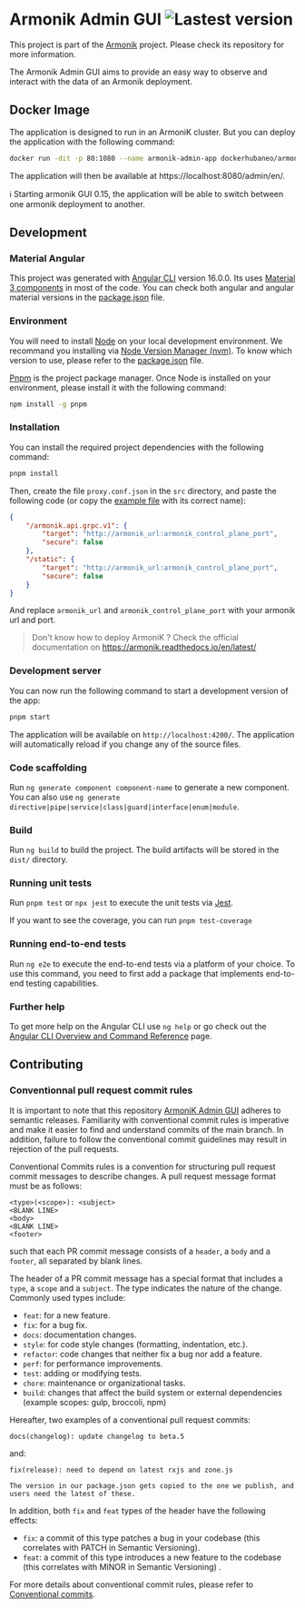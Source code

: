 # Armonik Admin GUI ![Lastest version](https://img.shields.io/github/v/tag/aneoconsulting/armonik.admin.gui)

This project is part of the [Armonik](https://github.com/aneoconsulting/ArmoniK) project. Please check its repository for more information.

The Armonik Admin GUI aims to provide an easy way to observe and interact with the data of an Armonik deployment.

## Docker Image

The application is designed to run in an ArmoniK cluster. But you can deploy the application with the following command:

```sh
docker run -dit -p 80:1080 --name armonik-admin-app dockerhubaneo/armonik_admin_app
```

The application will then be available at https://localhost:8080/admin/en/. 

ℹ️ Starting armonik GUI 0.15, the application will be able to switch between one armonik deployment to another.  

## Development

### Material Angular

This project was generated with [Angular CLI](https://github.com/angular/angular-cli) version 16.0.0. Its uses [Material 3 components](https://material.angular.dev/) in most of the code.
You can check both angular and angular material versions in the [package.json](./package.json) file.

### Environment

You will need to install [Node](https://nodejs.org) on your local development environment. We recommand you installing via [Node Version Manager (nvm)](https://github.com/nvm-sh/nvm).
To know which version to use, please refer to the [package.json](./package.json) file.

[Pnpm](https://pnpm.io/) is the project package manager. Once Node is installed on your environment, please install it with the following command:

```sh
npm install -g pnpm
```  

### Installation

You can install the required project dependencies with the following command:

```sh
pnpm install
```

Then, create the file `proxy.conf.json` in the `src` directory, and paste the following code (or copy the [example file](./src/proxy.conf.json.example) with its correct name):

```json
{
    "/armonik.api.grpc.v1": {
        "target": "http://armonik_url:armonik_control_plane_port",
        "secure": false
    },
    "/static": {
        "target": "http://armonik_url:armonik_control_plane_port",
        "secure": false
    }
}
```
And replace `armonik_url` and `armonik_control_plane_port` with your armonik url and port.

> Don't know how to deploy ArmoniK ? Check the official documentation on https://armonik.readthedocs.io/en/latest/ 

### Development server

You can now run the following command to start a development version of the app: 
```sh
pnpm start
```

The application will be available on `http://localhost:4200/`. The application will automatically reload if you change any of the source files.

### Code scaffolding

Run `ng generate component component-name` to generate a new component. You can also use `ng generate directive|pipe|service|class|guard|interface|enum|module`.

### Build

Run `ng build` to build the project. The build artifacts will be stored in the `dist/` directory.

### Running unit tests

Run `pnpm test` or `npx jest` to execute the unit tests via [Jest](https://jestjs.io/).

If you want to see the coverage, you can run `pnpm test-coverage`

### Running end-to-end tests

Run `ng e2e` to execute the end-to-end tests via a platform of your choice. To use this command, you need to first add a package that implements end-to-end testing capabilities.

### Further help

To get more help on the Angular CLI use `ng help` or go check out the [Angular CLI Overview and Command Reference](https://angular.io/cli) page.

## Contributing

### Conventionnal pull request commit rules

It is important to note that this repository [ArmoniK Admin GUI](https://github.com/aneoconsulting/ArmoniK.Admin.GUI)
adheres to semantic releases. Familiarity with conventional commit rules is imperative and make it easier to
find and understand commits of the main branch. In addition, failure to follow the conventional commit guidelines may result
in rejection of the pull requests.

Conventional Commits rules is a convention for structuring pull request commit messages to describe changes. A pull request
message format must be as follows:

```text
<type>(<scope>): <subject>
<BLANK LINE>
<body>
<BLANK LINE>
<footer>
```

such that each PR commit message consists of a `header`, a `body` and a `footer`, all separated by blank lines.

The header of a PR commit message has a special format that includes a `type`, a `scope` and a `subject`. The type indicates
the nature of the change. Commonly used types include:

- `feat`: for a new feature.
- `fix`: for a bug fix.
- `docs`: documentation changes.
- `style`: for code style changes (formatting, indentation, etc.).
- `refactor`: code changes that neither fix a bug nor add a feature.
- `perf`: for performance improvements.
- `test`: adding or modifying tests.
- `chore`: maintenance or organizational tasks.
- `build`: changes that affect the build system or external dependencies (example scopes: gulp, broccoli, npm)

Hereafter, two examples of a conventional pull request commits:

```text
docs(changelog): update changelog to beta.5
```

and:

```text
fix(release): need to depend on latest rxjs and zone.js

The version in our package.json gets copied to the one we publish, and users need the latest of these.
```

In addition, both `fix` and `feat` types of the header have the following effects:

- `fix`: a commit of this type patches a bug in your codebase (this correlates with PATCH in Semantic Versioning).
- `feat`: a commit of this type introduces a new feature to the codebase (this correlates with MINOR in Semantic Versioning)
  .

For more details about conventional commit rules, please refer
to [Conventional commits](https://www.conventionalcommits.org/en/v1.0.0/). 